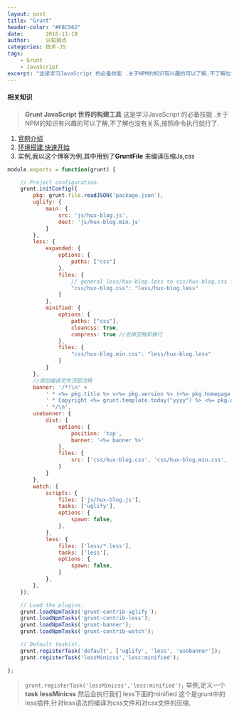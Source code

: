 ```yaml
---
layout: post
title: "Grunt"
header-color: "#FBC562"
date:       2016-11-19
author:     认知弱点
categories: 技术-JS
tags: 
    - Grunt
    - JavaScript
excerpt: "这是学习JavaScript 的必备技能 .关于NPM的知识有兴趣的可以了解,不了解也没有关系,按照命令执行就行了."
---
```


#### 相关知识
> **Grunt JavaScript 世界的构建工具** 这是学习JavaScript 的必备技能 .关于NPM的知识有兴趣的可以了解,不了解也没有关系,按照命令执行就行了.

1. [官网介绍](http://www.gruntjs.net/)
2. [环境搭建,快速开始](http://www.gruntjs.net/getting-started)
3. 实例,我以这个博客为例,其中用到了**GruntFile** 来编译压缩Js,css

```Javascript
module.exports = function(grunt) {

    // Project configuration.
    grunt.initConfig({
        pkg: grunt.file.readJSON('package.json'),
        uglify: {
            main: {
                src: 'js/hux-blog.js',
                dest: 'js/hux-blog.min.js'
            }
        },
        less: {
            expanded: {
                options: {
                    paths: ["css"]
                },
                files: {
                    // general less/hux-blog.less to css/hux-blog.css file.
                    "css/hux-blog.css": "less/hux-blog.less"
                }
            },
            minified: {
                options: {
                    paths: ["css"],
                    cleancss: true,
                    compress: true //去掉空格和换行
                },
                files: {
                    "css/hux-blog.min.css": "less/hux-blog.less"
                }
            }
        },
        //添加编译文件顶部注释
        banner: '/*!\n' +
            ' * <%= pkg.title %> v<%= pkg.version %> (<%= pkg.homepage %>)\n' +
            ' * Copyright <%= grunt.template.today("yyyy") %> <%= pkg.author %>\n' +
            ' */\n',
        usebanner: {
            dist: {
                options: {
                    position: 'top',
                    banner: '<%= banner %>'
                },
                files: {
                    src: ['css/hux-blog.css', 'css/hux-blog.min.css', 'js/hux-blog.min.js']
                }
            }
        },
        watch: {
            scripts: {
                files: ['js/hux-blog.js'],
                tasks: ['uglify'],
                options: {
                    spawn: false,
                },
            },
            less: {
                files: ['less/*.less'],
                tasks: ['less'],
                options: {
                    spawn: false,
                }
            },
        },
    });

    // Load the plugins.
    grunt.loadNpmTasks('grunt-contrib-uglify');
    grunt.loadNpmTasks('grunt-contrib-less');
    grunt.loadNpmTasks('grunt-banner');
    grunt.loadNpmTasks('grunt-contrib-watch');

    // Default task(s).
    grunt.registerTask('default', ['uglify', 'less', 'usebanner']);
    grunt.registerTask('lessMinicss','less:minified');

};
```

> <code>grunt.registerTask('lessMinicss','less:minified');</code> 举例,定义一个 **task** __lessMinicss__ 然后会执行我们 less下面的minified 这个是grunt中的less插件,针对less语法的编译为css文件和对css文件的压缩. 